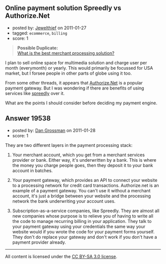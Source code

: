 ## Online payment solution Spreedly vs Authorize.Net

- posted by: [Jewelthief](https://stackexchange.com/users/-1/4547-jewelthief) on 2011-01-27
- tagged: `ecommerce`, `billing`
- score: 1

> **Possible Duplicate:**  
> [What is the best merchant processing solution?](http://answers.onstartups.com/questions/615/what-is-the-best-merchant-processing-solution)  

<!-- End of automatically inserted text -->

I plan to sell online space for multimedia solution and charge user per month (everymonth) or yearly. This would primarily be focussed for USA market, but I forsee people in other parts of globe using it too.

From some other threads, it appears that [Authorize.Net][1] is a popular payment gateway. But I was wondering if there are benefits of using services like [spreedly][2] over it.

What are the points I should consider before deciding my payment engine.


  [1]: http://www.authorize.net/
  [2]: http://spreedly.com


## Answer 19538

- posted by: [Dan Grossman](https://stackexchange.com/users/-1/6897-dan-grossman) on 2011-01-28
- score: 1

They are two different layers in the payment processing stack:

 1. Your merchant account, which you get from a merchant services provider or bank. Either way, it's underwritten by a bank. This is where the money you charge people goes, then they deposit it to your bank account in batches.

 2. Your payment gateway, which provides an API to connect your website to a processing network for credit card transactions. Authorize.net is an example of a payment gateway. You can't use it without a merchant account, it's just a bridge between your website and the processing network the bank underwriting your account uses. 

 3. Subscription-as-a-service companies, like Spreedly. They are almost all new companies whose purpose is to relieve you of having to write all the code to manage recurring billing in your application. They talk to your payment gateway using your credentials the same way your website would if you wrote the code for your payment forms yourself. They don't do replace your gateway and don't work if you don't have a payment provider already.



---

All content is licensed under the [CC BY-SA 3.0 license](https://creativecommons.org/licenses/by-sa/3.0/).
